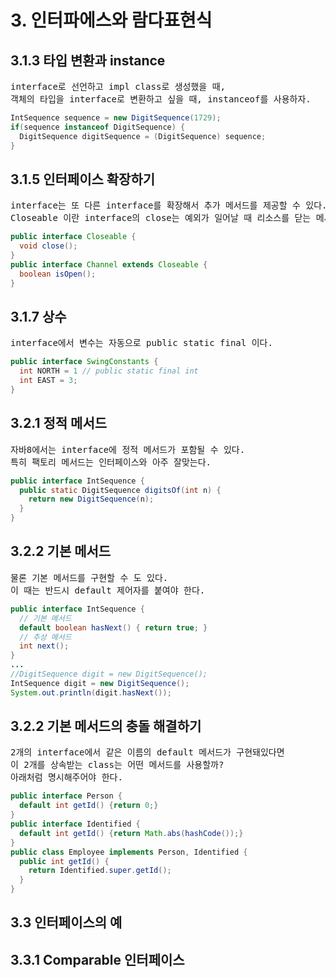 <h1>3. 인터파에스와 람다표현식</h1>

<h2>3.1.3 타입 변환과 instance</h2>

<pre>
interface로 선언하고 impl class로 생성했을 때,
객체의 타입을 interface로 변환하고 싶을 때, instanceof를 사용하자.
</pre>

```java
IntSequence sequence = new DigitSequence(1729);
if(sequence instanceof DigitSequence) {
  DigitSequence digitSequence = (DigitSequence) sequence;
}
```

<h2>3.1.5 인터페이스 확장하기</h2>

<pre>
interface는 또 다른 interface를 확장해서 추가 메서드를 제공할 수 있다.
Closeable 이란 interface의 close는 예외가 일어날 때 리소스를 닫는 메서드이다.
</pre>

```java
public interface Closeable {
  void close();
}
public interface Channel extends Closeable {
  boolean isOpen();
}
```

<h2>3.1.7 상수</h2>
<pre>
interface에서 변수는 자동으로 public static final 이다.
</pre>

```java
public interface SwingConstants {
  int NORTH = 1 // public static final int
  int EAST = 3;
}
```

<h2>3.2.1 정적 메서드</h2>
<pre>
자바8에서는 interface에 정적 메서드가 포함될 수 있다.
특히 팩토리 메서드는 인터페이스와 아주 잘맞는다.
</pre>

```java
public interface IntSequence {
  public static DigitSequence digitsOf(int n) {
    return new DigitSequence(n);
  }
}
```

<h2>3.2.2 기본 메서드</h2>
<pre>
물론 기본 메서드를 구현할 수 도 있다.
이 때는 반드시 default 제어자를 붙여야 한다.
</pre>

```java
public interface IntSequence {
  // 기본 메서드
  default boolean hasNext() { return true; }
  // 추상 메서드
  int next();
}
...
//DigitSequence digit = new DigitSequence();
IntSequence digit = new DigitSequence();
System.out.println(digit.hasNext());
```

<h2>3.2.2 기본 메서드의 충돌 해결하기</h2>
<pre>
2개의 interface에서 같은 이름의 default 메서드가 구현돼있다면
이 2개를 상속받는 class는 어떤 메서드를 사용할까?
아래처럼 명시해주어야 한다.
</pre>

```java
public interface Person {
  default int getId() {return 0;}
}
public interface Identified {
  default int getId() {return Math.abs(hashCode());}
}
public class Employee implements Person, Identified {
  public int getId() {
    return Identified.super.getId();
  }
}
```

<h2>3.3 인터페이스의 예</h2>

<h2>3.3.1 Comparable 인터페이스</h2>
